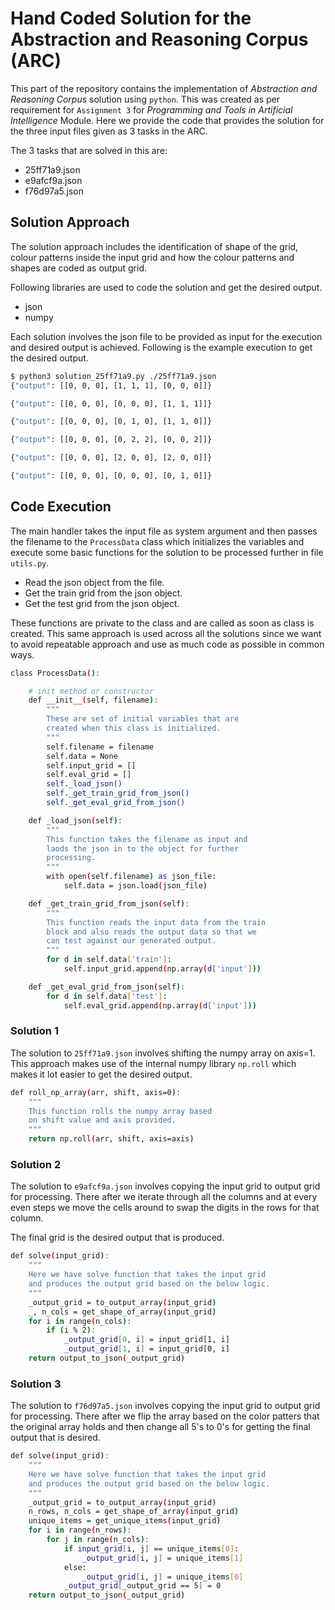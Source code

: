 # Hand Coded Solution for the Abstraction and Reasoning Corpus (ARC)

This part of the repository contains the implementation of *Abstraction and Reasoning Corpus* solution using `python`. This was created as per requirement for `Assignment 3` for *Programming and Tools in Artificial Intelligence* Module. Here we provide the code that provides the solution for the three input files given as 3 tasks in the ARC. 

The 3 tasks that are solved in this are:

* 25ff71a9.json
* e9afcf9a.json
* f76d97a5.json

## Solution Approach

The solution approach includes the identification of shape of the grid, colour patterns inside the input grid and how the colour patterns and shapes are coded as output grid. 

Following libraries are used to code the solution and get the desired output.

* json
* numpy

Each solution involves the json file to be provided as input for the execution and desired output is achieved. Following is the example execution to get the desired output.

```bash
$ python3 solution_25ff71a9.py ./25ff71a9.json 
{"output": [[0, 0, 0], [1, 1, 1], [0, 0, 0]]}

{"output": [[0, 0, 0], [0, 0, 0], [1, 1, 1]]}

{"output": [[0, 0, 0], [0, 1, 0], [1, 1, 0]]}

{"output": [[0, 0, 0], [0, 2, 2], [0, 0, 2]]}

{"output": [[0, 0, 0], [2, 0, 0], [2, 0, 0]]}

{"output": [[0, 0, 0], [0, 0, 0], [0, 1, 0]]}
```

## Code Execution

The main handler takes the input file as system argument and then passes the filename to the `ProcessData` class which initializes the variables and execute some basic functions for the solution to be processed further in file `utils.py`. 

- Read the json object from the file.
- Get the train grid from the json object.
- Get the test grid from the json object.

These functions are private to the class and are called as soon as class is created. This same approach is used across all the solutions since we want to avoid repeatable approach and use as much code as possible in common ways. 

```bash
class ProcessData():

    # init method or constructor
    def __init__(self, filename):
        """
        These are set of initial variables that are 
        created when this class is initialized.
        """
        self.filename = filename
        self.data = None
        self.input_grid = []
        self.eval_grid = []
        self._load_json()
        self._get_train_grid_from_json()
        self._get_eval_grid_from_json()

    def _load_json(self):
        """
        This function takes the filename as input and 
        laods the json in to the object for further
        processing.
        """
        with open(self.filename) as json_file:
            self.data = json.load(json_file)

    def _get_train_grid_from_json(self):
        """
        This function reads the input data from the train
        block and also reads the output data so that we 
        can test against our generated output.
        """
        for d in self.data['train']:
            self.input_grid.append(np.array(d['input']))

    def _get_eval_grid_from_json(self):
        for d in self.data['test']:
            self.eval_grid.append(np.array(d['input']))
```

### Solution 1

The solution to `25ff71a9.json` involves shifting the numpy array on axis=1. This approach makes use of the internal numpy library `np.roll` which makes it lot easier to get the desired output.

```bash
def roll_np_array(arr, shift, axis=0):
    """
    This function rolls the numpy array based
    on shift value and axis provided.
    """
    return np.roll(arr, shift, axis=axis)
```

### Solution 2

The solution to `e9afcf9a.json` involves copying the input grid to output grid for processing. There after we iterate through all the columns and at every even steps we move the cells around to swap the digits in the rows for that column. 

The final grid is the desired output that is produced.

```bash
def solve(input_grid):
    """
    Here we have solve function that takes the input grid
    and produces the output grid based on the below logic.
    """
    _output_grid = to_output_array(input_grid)
    _, n_cols = get_shape_of_array(input_grid)
    for i in range(n_cols):
        if (i % 2):
            _output_grid[0, i] = input_grid[1, i]
            _output_grid[1, i] = input_grid[0, i]
    return output_to_json(_output_grid)
```

### Solution 3

The solution to `f76d97a5.json` involves copying the input grid to output grid for processing. There after we flip the array based on the color patters that the original array holds and then change all 5's to 0's for getting the final output that is desired.

```bash
def solve(input_grid):
    """
    Here we have solve function that takes the input grid
    and produces the output grid based on the below logic.
    """
    _output_grid = to_output_array(input_grid)
    n_rows, n_cols = get_shape_of_array(input_grid)
    unique_items = get_unique_items(input_grid)
    for i in range(n_rows):
        for j in range(n_cols):
            if input_grid[i, j] == unique_items[0]:
                _output_grid[i, j] = unique_items[1]
            else:
                _output_grid[i, j] = unique_items[0]
            _output_grid[_output_grid == 5] = 0
    return output_to_json(_output_grid)
```
